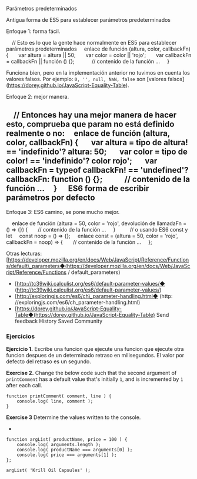 Parámetros predeterminados

Antigua forma de ES5 para establecer parámetros predeterminados

Enfoque 1: forma fácil.

    // Esto es lo que la gente hace normalmente en ES5 para establecer parámetros predeterminados
    enlace de función (altura, color, callbackFn) {
      var altura = altura || 50;
      var color = color || 'rojo';
      var callbackFn = callbackFn || función () {};
    
      // contenido de la función ...
    }
    

Funciona bien, pero en la implementación anterior no tuvimos en cuenta los valores falsos. Por ejemplo: `0, '', null, NaN, false` son [valores falsos] (https://dorey.github.io/JavaScript-Equality-Table).


Enfoque 2: mejor manera.

    // Entonces hay una mejor manera de hacer esto, comprueba que param no está definido realmente o no:
    enlace de función (altura, color, callbackFn) {
      var altura = tipo de altura! == 'indefinido'? altura: 50;
      var color = tipo de color! == 'indefinido'? color rojo';
      var callbackFn = typeof callbackFn! == 'undefined'? callbackFn: function () {};
    
      // contenido de la función ...
    }
    
ES6 forma de escribir parámetros por defecto
-------------------------------

Enfoque 3: ES6 camino, se pone mucho mejor.


    enlace de función (altura = 50, color = 'rojo', devolución de llamadaFn = () => {}) {
      // contenido de la función ...
    }
    
    // o usando ES6 const y let
    const noop = () => {};
    enlace const = (altura = 50, color = 'rojo', callbackFn = noop) => {
      // contenido de la función ...
    };
    

Otras lecturas:[https://developer.mozilla.org/en/docs/Web/JavaScript/Reference/Functions/default\_parameters◆(https://developer.mozilla.org/en/docs/Web/JavaScript/Reference/Functions / default_parameters)
* [http://tc39wiki.calculist.org/es6/default-parameter-values/◆ (http://tc39wiki.calculist.org/es6/default-parameter-values/)
* [http://exploringjs.com/es6/ch\_parameter-handling.html◆ (http: //exploringjs.com/es6/ch_parameter-handling.html)
* [https://dorey.github.io/JavaScript-Equality-Table◆(https://dorey.github.io/JavaScript-Equality-Table)
Send feedback
History
Saved
Community

### Ejercicios

**Ejercicio 1.** Escribe una funcion que ejecute una funcion que ejecute otra funcion despues de un determinado retraso en milisegundos. El valor por defecto del retraso es un segundo.


**Exercise 2.** Change the below code such that the second argument of `printComment` has a default value that's initially `1`, and is incremented by `1` after each call.

    function printComment( comment, line ) {
        console.log( line, comment );
    }

**Exercise 3** Determine the values written to the console.

+

    function argList( productName, price = 100 ) {
        console.log( arguments.length );
        console.log( productName === arguments[0] );
        console.log( price === arguments[1] );
    };
    
    argList( 'Krill Oil Capsules' );